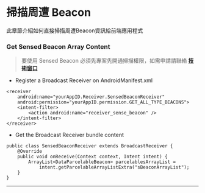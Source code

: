 
掃描周遭 Beacon 
======

此章節介紹如何直接掃描周遭Beacon資訊給前端應用程式

### Get Sensed Beacon Array Content

> 要使用 Sensed Beacon 必須先專案先開通掃描權限，如需申請請聯絡 **[技術窗口][id-contact]**

 + Register a Broadcast Receiver on AndroidManifest.xml
```
<receiver
    android:name="yourAppID.Receiver.SensedBeaconReceiver"
    android:permission="yourAppID.permission.GET_ALL_TYPE_BEACONS">
    <intent-filter>
        <action android:name="receiver_sense_beacon" />
    </intent-filter>
</receiver>
```
 + Get the Broadcast Receiver bundle content
```
public class SensedBeaconReceiver extends BroadcastReceiver {
    @Override
    public void onReceive(Context context, Intent intent) {
        ArrayList<DataParcelableBeacon> parcelablesArrayList = 
            intent.getParcelableArrayListExtra("sBeaconArrayList");
    }
}
```

* * *

[id-contact]: mailto:michaelangelo@cht.com.tw
